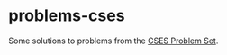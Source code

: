 # problems-cses
Some solutions to problems from the [CSES Problem Set](https://cses.fi/problemset).
